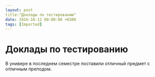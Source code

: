 ```yaml
---
layout: post
title:"Доклады по тестированию"
date: 2016-10-12 00:00:00 +0300
tags: [Imported]
---
```

# Доклады по тестированию 

В универе в последнем семестре поставили отличный предмет с отличным преподом.